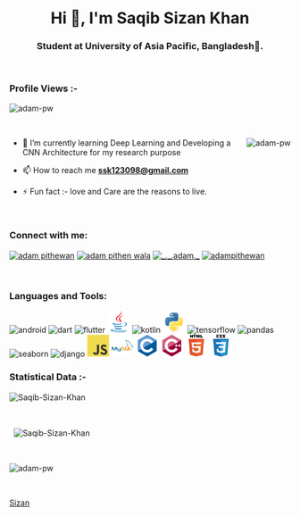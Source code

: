 <h1 align="center">Hi 👋, I'm Saqib Sizan Khan</h1>
<h3 align="center">Student at University of Asia Pacific, Bangladesh🌟.</h3>

<br>

<p align="right"> <h3>Profile Views :-</h3> <img src="https://komarev.com/ghpvc/?username=Saqib-Sizan-Khan&label=Profile%20views&color=0e75b6&style=flat"
    alt="adam-pw" /> 
  </p>

<br>

<p><img align="right" src="https://github.com/Adam-pw/Adam-pw/blob/main/animation_500_kxa883sd.gif" alt="adam-pw" /></p>


- 🌱 I’m currently learning Deep Learning and Developing a CNN Architecture for my research purpose

- 📫 How to reach me **ssk123098@gmail.com**

- ⚡ Fun fact :- love and Care are the reasons to live.

<br>

<h3 align="left">Connect with me:</h3>
<p align="left">
  <a href="https://www.linkedin.com/in/saqib-sizan-khan/" target="blank"><img align="center"
      src="https://raw.githubusercontent.com/rahuldkjain/github-profile-readme-generator/master/src/images/icons/Social/linked-in-alt.svg"
      alt="adam pithewan" height="30" width="40" /></a>
  <a href="https://www.facebook.com/SSK.sz" target="blank"><img align="center"
      src="https://raw.githubusercontent.com/rahuldkjain/github-profile-readme-generator/master/src/images/icons/Social/facebook.svg"
      alt="adam pithen wala" height="30" width="40" /></a>
  <a href="https://www.instagram.com/sizan_061/" target="blank"><img align="center"
      src="https://raw.githubusercontent.com/rahuldkjain/github-profile-readme-generator/master/src/images/icons/Social/instagram.svg"
      alt="_._.adam._" height="30" width="40" /></a>
  <a href="https://www.hackerrank.com/ssk123098" target="blank"><img align="center"
      src="https://raw.githubusercontent.com/rahuldkjain/github-profile-readme-generator/master/src/images/icons/Social/hackerrank.svg"
      alt="adampithewan" height="30" width="40" /></a>
</p>

<br>

<h3 align="left">Languages and Tools:</h3>
<p align="left">
    <img src="https://iconape.com/wp-content/png_logo_vector/android-robot-head.png"
      alt="android" width="40" height="40" />
    <img src="https://www.kindpng.com/picc/m/176-1766682_dart-programming-language-hd-png-download.png" 
      alt="dart" width="40" height="40" />
    <img src="https://yt3.ggpht.com/ytc/AKedOLRt1d4p7bPylasq_66BIC8-k3hkyVjJ2JICQITK=s900-c-k-c0x00ffffff-no-rj"
      alt="flutter" width="40" height="40" />
    <img src="https://raw.githubusercontent.com/devicons/devicon/master/icons/java/java-original.svg" 
      alt="java" width="40" height="40" />
    <img src="https://www.vectorlogo.zone/logos/kotlinlang/kotlinlang-icon.svg" 
      alt="kotlin" width="40" height="40" />
    <img src="https://raw.githubusercontent.com/devicons/devicon/master/icons/python/python-original.svg" alt="python"
      width="40" height="40" />
    <img src="https://cdn-images-1.medium.com/max/1200/1*iDQvKoz7gGHc6YXqvqWWZQ.png" alt="tensorflow"
      width="40" height="40" />
    <img src="https://numfocus.org/wp-content/uploads/2016/07/pandas-logo-300.png"
      alt="pandas" width="40" height="40" />
    <img src="https://pbs.twimg.com/media/EhGuwXWXgAEERcn.png"
      alt="seaborn" width="40" height="40" />
    <img src="https://icon-library.com/images/django-icon/django-icon-0.jpg"
      alt="django" width="40" height="40" />
    <img src="https://raw.githubusercontent.com/devicons/devicon/master/icons/javascript/javascript-original.svg"
      alt="javascript" width="40" height="40" />
    <img src="https://raw.githubusercontent.com/devicons/devicon/master/icons/mysql/mysql-original-wordmark.svg"
      alt="mysql" width="40" height="40" />
    <img src="https://raw.githubusercontent.com/devicons/devicon/master/icons/c/c-original.svg"
      alt="c" width="40" height="40" />
    <img src="https://raw.githubusercontent.com/devicons/devicon/master/icons/cplusplus/cplusplus-original.svg"
      alt="cplusplus" width="40" height="40" />
    <img src="https://raw.githubusercontent.com/devicons/devicon/master/icons/html5/html5-original-wordmark.svg"
      alt="html5" width="40" height="40" />
    <img src="https://raw.githubusercontent.com/devicons/devicon/master/icons/css3/css3-original-wordmark.svg" 
      alt="css3" width="40" height="40" />
<br>

<h3>Statistical Data :-</h3>
<p><img align="center"
    src="https://github-readme-stats.vercel.app/api/top-langs?username=Saqib-Sizan-Khan&show_icons=true&locale=en&bg_color=0d1117&text_color=ffffff&layout=compact"
    alt="Saqib-Sizan-Khan" 
    bg_color=#808080/></p>

<br>

<p>&nbsp;
    <img align="center" src="https://github-readme-stats.vercel.app/api?username=Saqib-Sizan-       Khan&show_icons=true&locale=en&bg_color=0d1117&text_color=ffffff&repo=convoychat" alt="Saqib-Sizan-Khan" /></p>

<br>

<p><img align="center" src="https://github-readme-streak-stats.herokuapp.com/?user=Adam-pw&theme=dark&background=0d1117&date_format=M%20j%5B%2C%20Y%5D" alt="adam-pw" /></p>
      
<p align="left"> <a href="https://twitter.com/" target="blank"><img
      src="https://img.shields.io/twitter/follow/?logo=twitter&style=for-the-badge" alt="" /></a> </p>

[Sizan](https://github.com/Saqib-Sizan-Khan)
